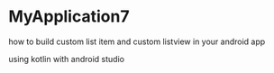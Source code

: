 # MyApplication7

how to build custom list item and custom listview in your android app

using kotlin with android studio
